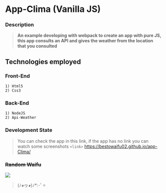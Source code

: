 # App-Clima (Vanilla JS)

### Description
> **An example developing with webpack to create an app with pure JS, this app consults an API and gives the weather from the location that you consulted**

## Technologies employed

### Front-End
	
	1) Html5
    2) Css3
    
	

### Back-End

	1) NodeJS
    2) Api-Weather
   

    


### Development State

> You can check the app in this link, if the app has no link you can watch some screenshots
`<link>` <https://bestowaifu02.github.io/app-Clima/>


### <s>Random Waifu</s>

![](https://i.imgur.com/dRP6Gxw.jpg)

> (ﾉ◕ヮ◕)ﾉ*:･ﾟ✧
